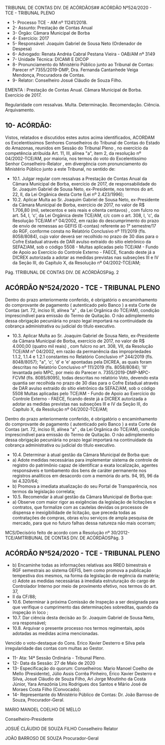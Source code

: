 TRIBUNAL DE CONTAS DIV. DE ACÓRDÃOS## ACÓRDÃO Nº524/2020 - TCE - TRIBUNAL PLENO

- 1- Processo TCE - AM nº 11241/2018.
- 2- Assunto: Prestação de Contas Anual
- 3- Órgão: Câmara Municipal de Borba
- 4- Exercício: 2017
- 5- Responsável: Joaquim Gabriel de Sousa Neto (Ordenador de Despesa)
- 6- Advogado: Renata Andréa Cabral Pestana Vieira - OAB/AM nº 3149
- 7- Unidade Técnica: DICAMI E DICOP
- 8- Pronunciamento  do  Ministério  Público  junto  ao  Tribunal  de  Contas: Parecer  nº 7355/2019-DMP, Dra. Fernanda Cantanhede Veiga Mendonça, Procuradora de Contas.
- 9- Relator: Conselheiro Josué Cláudio de Souza Filho.

EMENTA : Prestação  de  Contas  Anual. Câmara Municipal de Borba. Exercício de 2017.

Regularidade  com  ressalvas.  Multa.  Determinação. Recomendação. Ciência. Arquivamento.

## 10-  ACÓRDÃO:

Vistos, relatados e discutidos estes autos acima identificados, ACORDAM os Excelentíssimos Senhores Conselheiros do Tribunal de Contas do Estado do Amazonas, reunidos em Sessão do Tribunal Pleno , no exercício da competência atribuída Art. 11, III, alínea "a", item 2, da resolução nº 04/2002-TCE/AM, por maioria, nos termos do voto do Excelentíssimo  Senhor  Conselheiro-Relator , em  divergência com  pronunciamento  do Ministério Público junto a este Tribunal, no sentido de:

- 10.1. Julgar regular com ressalvas a Prestação de Contas Anual da Câmara Municipal  de  Borba,  exercício  de  2017,  de  responsabilidade  do  Sr. Joaquim Gabriel de Sousa Neto, ex-Presidente, nos termos do art. 22, II, da Lei Orgânica desta Corte (Lei nº 2.423/1996);
- 10.2. Aplicar Multa ao Sr. Joaquim Gabriel de Sousa Neto, ex-Presidente da Câmara Municipal de Borba, exercício de 2017, no valor de R$ 1.706,80 (mil, setecentos e seis reais e oitenta centavos) , com fulcro no art. 54, I,  'c',  da  Lei  Orgânica  deste  TCE/AM,  c/c  com  o  art.  308,  I,  'c',  da Resolução TCE/AM n° 04/2002, em razão do descumprimento do prazo de envio de remessas ao GEFIS (E-contas) referente ao 1° semestre/17 do  RGF,  conforme  consta  no  Relatório  Conclusivo  nº  111/2019  (fls. 8058/8084), cujo valor deverá ser recolhido no prazo de 30 dias para o Cofre  Estadual  através  de  DAR  avulso  extraído  do  sítio  eletrônico  da SEFAZ/AM, sob o código 5508 - Multas aplicadas pelo TCE/AM - Fundo de Apoio ao Exercício do Controle Externo - FAECE, ficando deste já a DICREX autorizada a adotar as medidas previstas nas subseções III e IV da Seção III, do Capítulo X, da Resolução nº 04/2002-TCE/AM;

Pág. 1TRIBUNAL DE CONTAS DIV. DE ACÓRDÃOSPág. 2

## ACÓRDÃO Nº524/2020 - TCE - TRIBUNAL PLENO

Dentro do prazo anteriormente conferido, é obrigatório o encaminhamento do comprovante de pagamento ( autenticado pelo Banco ) a esta Corte de Contas  (art.  72,  inciso  III,  alínea  "a"  ,  da  Lei  Orgânica  do  TCE/AM), condição  imprescindível  para  emissão  do  Termo  de  Quitação.  O  não adimplemento dessa obrigação  pecuniária  no  prazo  legal  importará  na continuidade da cobrança administrativa ou judicial do título executivo.

- 10.3. Aplicar Multa ao Sr. Joaquim Gabriel de Sousa Neto, ex-Presidente da Câmara Municipal de Borba, exercício de 2017, no valor de R$ 4.000,00 (quatro mil reais) , com fulcro no art. 308, VII, da Resolução TCE/AM n° 04/2002,  em  razão  da  permanência  das  impropriedades 1.1.2,  1.1.4  e 1.2.1 constantes no Relatório Conclusivo nº 244/2019 (fls. 8048/8057); "a", 'c',  'd'  e  'e'  apontadas  pela  DICREA,  as  quais  foram  descritas  no Relatório  Conclusivo  nº  111/2019  (fls.  8058/8084);  'III'  levantada pelo MPC, por meio do Parecer n. 7355/2019-DMP-MPC-FCVM (fls. 8085/8095),  todas  descritas  no  relatório  Voto,  devendo  esta  quantia ser recolhida no prazo de 30 dias para o Cofre Estadual através de DAR avulso  extraído  do  sítio  eletrônico  da  SEFAZ/AM,  sob  o  código  5508  Multas aplicadas pelo TCE/AM - Fundo de Apoio ao Exercício do Controle Externo  -  FAECE, ficando  deste  já a  DICREX  autorizada  a  adotar  as medidas previstas nas subseções III e IV da Seção III, do Capítulo X, da Resolução nº 04/2002-TCE/AM;

Dentro do prazo anteriormente conferido, é obrigatório o encaminhamento do comprovante de pagamento ( autenticado pelo Banco ) a esta Corte de Contas  (art.  72,  inciso  III,  alínea  "a"  ,  da  Lei  Orgânica  do  TCE/AM), condição  imprescindível  para  emissão  do  Termo  de  Quitação.  O  não adimplemento dessa obrigação  pecuniária  no  prazo  legal  importará  na continuidade da cobrança administrativa ou judicial do título executivo.

- 10.4. Determinar à atual gestão da Câmara Municipal de Borba que:
- a) Adote medidas necessárias para implementar sistema de controle de registro do patrimônio capaz de identificar a exata localização, agentes responsáveis  e  tombamento  dos  bens  de  caráter  permanente  nos registros analíticos em desacordo com a memória do arts. 94, 95, 96 da lei 4.320/64;
- b) Promova a imediata atualização do seu Portal de Transparência, nos termos da legislação correlata;
- 10.5. Recomendar à atual gestão da Câmara Municipal de Borba que:
- a) Observe com maior rigor as exigências da legislação de licitações e contratos,  que  formalize  com  as  cautelas  devidas  os  processos  de dispensa e inexigibilidade de licitação, que preceda todas as contratações de compras, obras e/ou serviços de ampla pesquisa de mercado, para que no futuro falhas dessa natureza não mais ocorram;

MCS/Decisório feito de acordo com a Resolução nº 30/2012-TCE/AMTRIBUNAL DE CONTAS DIV. DE ACÓRDÃOSPág. 3

## ACÓRDÃO Nº524/2020 - TCE - TRIBUNAL PLENO

- b) Encaminhe todas as informações relativas aos RREO bimestrais e RGF semestrais ao sistema GEFIS, bem  como  promova  a  publicação tempestiva dos mesmos, na forma da legislação de regência da matéria; c) Adote  as  medidas  necessárias  à  imediata  estruturação  do  cargo  de Controlador Interno por meio de provimento efetivo, nos termos do art. 37,
- II da CF/88;
- 10.6. Determinar à próxima Comissão de Inspeção a ser designada para que verifique  o  cumprimento  das  determinações  sobreditas,  quando  da inspeção in loco ;
- 10.7. Dar ciência desta decisão ao Sr. Joaquim Gabriel de Sousa Neto, ora responsável;
- 10.8. Arquivar o presente processo nos termos regimentais, após adotadas as medidas acima mencionadas.

Vencido  o  voto-destaque  do  Cons.  Erico  Xavier  Desterro  e  Silva  pela irregularidade das contas com multas ao Gestor.

- 11-  Ata: 14ª Sessão Ordinária - Tribunal Pleno.
- 12-  Data da Sessão: 27 de Maio de 2020
- 13-  Especificação do quorum: Conselheiros: Mario Manoel Coelho de Mello (Presidente), Júlio Assis Corrêa Pinheiro, Érico Xavier Desterro e Silva, Josué Cláudio de Souza Filho, Ari Jorge Moutinho da Costa Júnior, Yara Amazônia Lins Rodrigues dos Santos e Mário José de Moraes Costa Filho (Convocado).
- 14-  Representante  do  Ministério  Público  de  Contas: Dr. João  Barroso  de  Souza, Procurador-Geral.

MARIO MANOEL COELHO DE MELLO

Conselheiro-Presidente

JOSUÉ CLÁUDIO DE SOUZA FILHO Conselheiro Relator

JOÃO BARROSO DE SOUZA Procurador-Geral